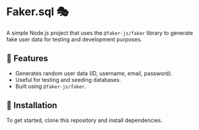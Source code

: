 # Faker.sql 🎭

A simple Node.js project that uses the `@faker-js/faker` library to generate fake user data for testing and development purposes.

## 📌 Features
- Generates random user data (ID, username, email, password).
- Useful for testing and seeding databases.
- Built using `@faker-js/faker`.

## 🚀 Installation
To get started, clone this repository and install dependencies.

